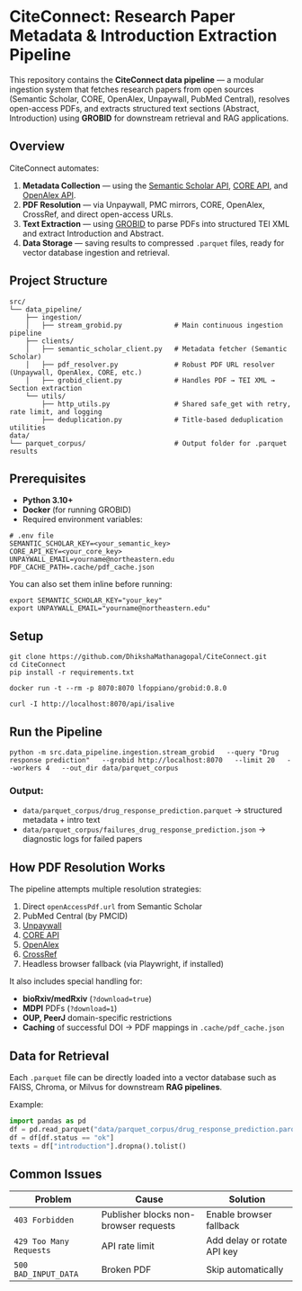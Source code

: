 # CiteConnect: Research Paper Metadata & Introduction Extraction Pipeline

This repository contains the **CiteConnect data pipeline** — a modular ingestion system that fetches research papers from open sources (Semantic Scholar, CORE, OpenAlex, Unpaywall, PubMed Central), resolves open-access PDFs, and extracts structured text sections (Abstract, Introduction) using **GROBID** for downstream retrieval and RAG applications.

## Overview

CiteConnect automates:
1. **Metadata Collection** — using the [Semantic Scholar API](https://api.semanticscholar.org/), [CORE API](https://core.ac.uk/services/api/), and [OpenAlex API](https://docs.openalex.org/).
2. **PDF Resolution** — via Unpaywall, PMC mirrors, CORE, OpenAlex, CrossRef, and direct open-access URLs.
3. **Text Extraction** — using [GROBID](https://github.com/ourresearch/grobid) to parse PDFs into structured TEI XML and extract Introduction and Abstract.
4. **Data Storage** — saving results to compressed `.parquet` files, ready for vector database ingestion and retrieval.

## Project Structure

```
src/
└── data_pipeline/
    ├── ingestion/
    │   ├── stream_grobid.py             # Main continuous ingestion pipeline
    ├── clients/
    │   ├── semantic_scholar_client.py   # Metadata fetcher (Semantic Scholar)
    │   ├── pdf_resolver.py              # Robust PDF URL resolver (Unpaywall, OpenAlex, CORE, etc.)
    │   ├── grobid_client.py             # Handles PDF → TEI XML → Section extraction
    └── utils/
        ├── http_utils.py                # Shared safe_get with retry, rate limit, and logging
        ├── deduplication.py             # Title-based deduplication utilities
data/
└── parquet_corpus/                      # Output folder for .parquet results
```

## Prerequisites

- **Python 3.10+**
- **Docker** (for running GROBID)
- Required environment variables:

```
# .env file
SEMANTIC_SCHOLAR_KEY=<your_semantic_key>
CORE_API_KEY=<your_core_key>
UNPAYWALL_EMAIL=yourname@northeastern.edu
PDF_CACHE_PATH=.cache/pdf_cache.json
```

You can also set them inline before running:
```
export SEMANTIC_SCHOLAR_KEY="your_key"
export UNPAYWALL_EMAIL="yourname@northeastern.edu"
```

## Setup

```
git clone https://github.com/DhikshaMathanagopal/CiteConnect.git
cd CiteConnect
pip install -r requirements.txt

docker run -t --rm -p 8070:8070 lfoppiano/grobid:0.8.0

curl -I http://localhost:8070/api/isalive
```

## Run the Pipeline

```
python -m src.data_pipeline.ingestion.stream_grobid   --query "Drug response prediction"   --grobid http://localhost:8070   --limit 20   --workers 4   --out_dir data/parquet_corpus
```

### Output:
- `data/parquet_corpus/drug_response_prediction.parquet` → structured metadata + intro text  
- `data/parquet_corpus/failures_drug_response_prediction.json` → diagnostic logs for failed papers  

## How PDF Resolution Works

The pipeline attempts multiple resolution strategies:
1. Direct `openAccessPdf.url` from Semantic Scholar  
2. PubMed Central (by PMCID)  
3. [Unpaywall](https://unpaywall.org/products/api)  
4. [CORE API](https://core.ac.uk/services/api/)  
5. [OpenAlex](https://docs.openalex.org/)  
6. [CrossRef](https://api.crossref.org/)  
7. Headless browser fallback (via Playwright, if installed)

It also includes special handling for:
- **bioRxiv/medRxiv** (`?download=true`)
- **MDPI** PDFs (`?download=1`)
- **OUP, PeerJ** domain-specific restrictions
- **Caching** of successful DOI → PDF mappings in `.cache/pdf_cache.json`

## Data for Retrieval

Each `.parquet` file can be directly loaded into a vector database such as FAISS, Chroma, or Milvus for downstream **RAG pipelines**.

Example:

```python
import pandas as pd
df = pd.read_parquet("data/parquet_corpus/drug_response_prediction.parquet")
df = df[df.status == "ok"]
texts = df["introduction"].dropna().tolist()
```

## Common Issues

| Problem | Cause | Solution |
|----------|--------|-----------|
| `403 Forbidden` | Publisher blocks non-browser requests | Enable browser fallback |
| `429 Too Many Requests` | API rate limit | Add delay or rotate API key |
| `500 BAD_INPUT_DATA` | Broken PDF | Skip automatically |
